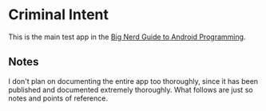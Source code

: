 # Criminal Intent

This is the main test app in the [Big Nerd Guide to Android Programming](https://www.bignerdranch.com/we-write/android-programming/).

## Notes

I don't plan on documenting the entire app too thoroughly, since it has been published and documented extremely thoroughly. What follows are just so notes and points of reference.
